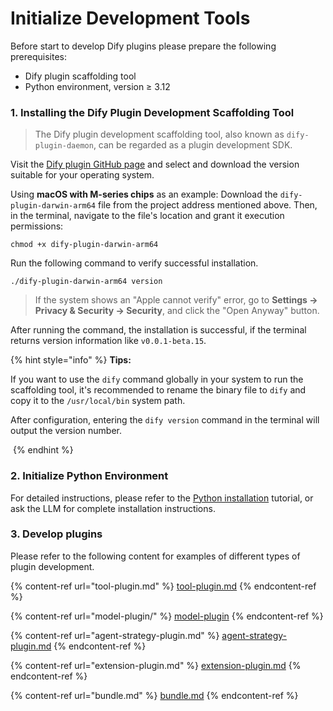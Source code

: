 # Initialize Development Tools

Before start to develop Dify plugins please prepare the following prerequisites:

* Dify plugin scaffolding tool
* Python environment, version ≥ 3.12

### **1. Installing the Dify Plugin Development Scaffolding Tool**

> The Dify plugin development scaffolding tool, also known as `dify-plugin-daemon`, can be regarded as a plugin development SDK.

Visit the [Dify plugin GitHub page](https://github.com/langgenius/dify-plugin-daemon/releases) and select and download the version suitable for your operating system.

Using **macOS with M-series chips** as an example: Download the `dify-plugin-darwin-arm64` file from the project address mentioned above. Then, in the terminal, navigate to the file's location and grant it execution permissions:

```
chmod +x dify-plugin-darwin-arm64
```

Run the following command to verify successful installation.

```
./dify-plugin-darwin-arm64 version
```

> If the system shows an "Apple cannot verify" error, go to **Settings → Privacy & Security → Security**, and click the "Open Anyway" button.

After running the command, the installation is successful, if the terminal returns version information like `v0.0.1-beta.15`.

{% hint style="info" %}
**Tips:**

If you want to use the `dify` command globally in your system to run the scaffolding tool, it's recommended to rename the binary file to `dify` and copy it to the `/usr/local/bin` system path.

After configuration, entering the `dify version` command in the terminal will output the version number.

<img src="https://assets-docs.dify.ai/2025/01/74e57a57c1ae1cc70f4a45084cbbb37e.png" alt="" data-size="original">
{% endhint %}

### **2. Initialize Python Environment**

For detailed instructions, please refer to the [Python installation](https://pythontest.com/python/installing-python-3-11/) tutorial, or ask the LLM for complete installation instructions.

### 3. **Develop plugins**

Please refer to the following content for examples of different types of plugin development.

{% content-ref url="tool-plugin.md" %}
[tool-plugin.md](tool-plugin.md)
{% endcontent-ref %}

{% content-ref url="model-plugin/" %}
[model-plugin](model-plugin/)
{% endcontent-ref %}

{% content-ref url="agent-strategy-plugin.md" %}
[agent-strategy-plugin.md](agent-strategy-plugin.md)
{% endcontent-ref %}

{% content-ref url="extension-plugin.md" %}
[extension-plugin.md](extension-plugin.md)
{% endcontent-ref %}

{% content-ref url="bundle.md" %}
[bundle.md](bundle.md)
{% endcontent-ref %}
